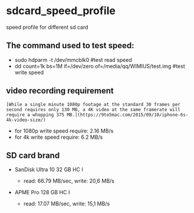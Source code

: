 # sdcard_speed_profile
speed profile for different sd card

## The command used to test speed:
  - sudo hdparm -t /dev/mmcblk0 #test read speed
  - dd count=1k bs=1M if=/dev/zero of=/media/qq/WIMIUS/test.img #test write speed

## video recording requirement
    [While a single minute 1080p footage at the standard 30 frames per second requires only 130 MB, a 4K video at the same framerate will require a whopping 375 MB.](https://9to5mac.com/2015/09/10/iphone-6s-4k-video-size/)
  - for 1080p write speed require: 2.16 MB/s
  - for 4k write speed require: 6.2 MB/s

## SD card brand
  - SanDisk Ultra 10 32 GB HC I
    * read: 66.79 MB/sec, write:  20,6 MB/s
  
  - APME Pro 128 GB HC I
    * read: 17.07 MB/sec, write: 15,1 MB/s
